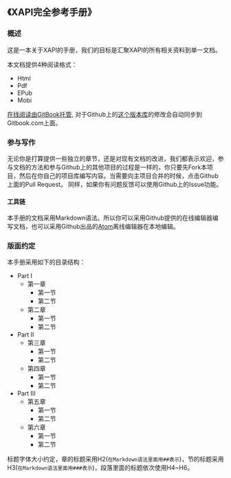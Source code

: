 ## 《XAPI完全参考手册》

### 概述

这是一本关于XAPI的手册，我们的目标是汇聚XAPI的所有相关资料到单一文档。

本文档提供4种阅读格式：

* Html
* Pdf
* EPub
* Mobi

[在线阅读由GitBook托管](https://www.gitbook.com/book/kit998/xapi-doc), 对于Github上的[这个版本库](https://github.com/kit998/xapi-doc)的修改会自动同步到Gitbook.com上面。

### 参与写作
无论你是打算提供一些独立的章节，还是对现有文档的改进，我们都表示欢迎，参与文档的方法和参与Github上的其他项目的过程是一样的，你只要先Fork本项目，然后在你自己的项目库编写内容。当需要向主项目合并的时候，点击Github上面的Pull Request。
同样，如果你有问题反馈可以使用Github上的Issue功能。

#### 工具链
本手册的文档采用Markdown语法。所以你可以采用Github提供的在线编辑器编写文档，也可以采用Github出品的[Atom](http://www.atom.io)离线编辑器在本地编辑。

### 版面约定
本手册采用如下的目录结构：

* Part Ⅰ
  * 第一章
    * 第一节
    * 第二节
  * 第二章
    * 第一节
    * 第二节
* Part Ⅱ
  * 第三章
    * 第一节
    * 第二节
  * 第四章
    * 第一节
    * 第二节
* Part Ⅲ
  * 第五章
    * 第一节
    * 第二节
  * 第六章
    * 第一节
    * 第二节

标题字体大小约定，章的标题采用H2(`在Markdown语法里面用##表示`)，节的标题采用H3(`在Markdown语法里面用###表示`)，段落里面的标题依次使用H4~H6。
